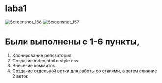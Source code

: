 # laba1
![Screenshot_158](https://github.com/user-attachments/assets/4d2dab03-8f14-498e-b298-f64e5f172a7a)
![Screenshot_157](https://github.com/user-attachments/assets/bbe91fcf-cf61-4b41-8118-e06c472a2fa1)
# Были выполнены с 1-6 пункты, 
1. Клонирование репозитория 
2. Создание index.html и style.css
3. Внесение коммитов 
4. Создание отдельной ветки для работы со стилями, а затем слияние 2 веток 


